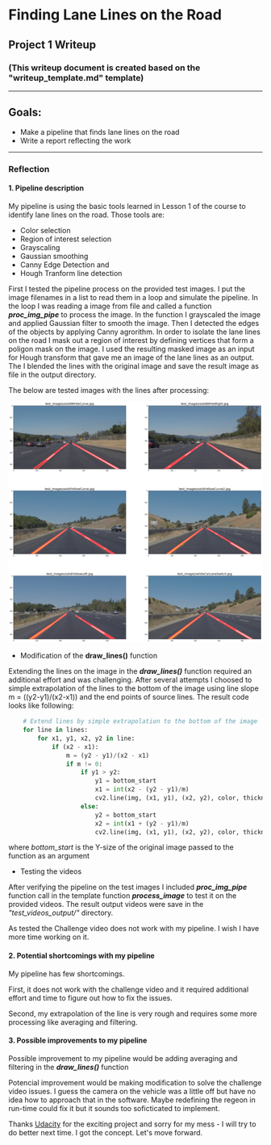 
# **Finding Lane Lines on the Road** 

## Project 1 Writeup

### (This writeup document is created based on the "writeup_template.md" template)
---

## Goals:

* Make a pipeline that finds lane lines on the road
* Write a report reflecting the work
---

### Reflection

#### 1. Pipeline description

My pipeline is using the basic tools learned in Lesson 1 of the course to identify lane lines on the road. Those tools are:
* Color selection
* Region of interest selection
* Grayscaling 
* Gaussian smoothing 
* Canny Edge Detection and 
* Hough Tranform line detection

First I tested the pipeline process on the provided test images. I put the image filenames in a list to read them in a loop and simulate the pipeline. In the loop I was reading a image  from file and called a function ***proc_img_pipe*** to process the image.
In the function I grayscaled the image and applied Gaussian filter to smooth the image. Then I detected the edges of the objects by applying Canny agrorithm. In order to isolate the lane lines on the road I mask out a region of interest by defining vertices that form a poligon mask on the image. I used the resulting masked image as an input for Hough transform that gave me an image of the lane lines as an output. The I blended the lines with the original image and save the result image as file in the output directory.

The below are tested images with the lines after processing:

![Processed Images](files/P1_18_1.png)

* Modification of the **draw_lines()** function

Extending the lines on the image in the ***draw_lines()*** function required an additional effort and was challenging. After several attempts I choosed to simple extrapolation of the lines to the bottom of the image using line slope m = ((y2-y1)/(x2-x1)) and the end points of source lines. The result code looks like following:

```python
    # Extend lines by simple extrapolation to the bottom of the image
    for line in lines:
        for x1, y1, x2, y2 in line:
            if (x2 - x1):
                m = (y2 - y1)/(x2 - x1)
                if m != 0:
                    if y1 > y2:
                        y1 = bottom_start
                        x1 = int(x2 - (y2 - y1)/m)
                        cv2.line(img, (x1, y1), (x2, y2), color, thickness)
                    else:
                        y2 = bottom_start
                        x2 = int(x1 + (y2 - y1)/m)
                        cv2.line(img, (x1, y1), (x2, y2), color, thickness)
```
where *bottom_start* is the Y-size of the original image passed to the function as an argument


* Testing the videos

After verifying the pipeline on the test images I included ***proc_img_pipe*** function call in the template function ***process_image*** to test it on the provided videos. The result output videos were save in the *"test_videos_output/"* directory.

As tested the Challenge video does not work with my pipeline. I wish I have more time working on it. 


#### 2. Potential shortcomings with my pipeline

My pipeline has few shortcomings.

First, it does not work with the challenge video and it required additional effort and time to figure out how to fix the issues. 

Second, my extrapolation of the line is very rough and requires some more processing like averaging and filtering.

#### 3. Possible improvements to my pipeline

Possible improvement to my pipeline would be adding averaging and filtering in the ***draw_lines()*** function

Potencial improvement would be making modification to solve the challenge video issues. I guess the camera on the vehicle was a little off but have no idea how to approach that in the software. Maybe redefining the regeon in run-time could fix it but it sounds too soficticated to implement.

Thanks [Udacity](https://www.udacity.com) for the exciting project and sorry for my mess - I will try to do better next time. I got the concept. Let's move forward.
